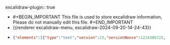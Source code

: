 excalidraw-plugin:: true

- #+BEGIN_IMPORTANT
  This file is used to store excalidraw information, Please do not manually edit this file.
  #+END_IMPORTANT
- {{renderer excalidraw-menu, excalidraw-2024-09-20-14-24-43}}
- ```json
  {"elements":[{"type":"text","version":23,"versionNonce":1214306725,"isDeleted":false,"id":"dW9Q-n71UrUKwzkWDq2eX","fillStyle":"solid","strokeWidth":2,"strokeStyle":"solid","roughness":1,"opacity":100,"angle":0,"x":-188.51518160634885,"y":607.108418782552,"strokeColor":"#1e1e1e","backgroundColor":"transparent","width":40,"height":25,"seed":1922060787,"groupIds":[],"frameId":null,"roundness":null,"boundElements":[],"updated":1726816265737,"link":null,"locked":false,"fontSize":20,"fontFamily":1,"text":"员工","textAlign":"left","verticalAlign":"top","containerId":null,"originalText":"员工","lineHeight":1.25,"baseline":18},{"type":"rectangle","version":39,"versionNonce":307223325,"isDeleted":false,"id":"Sf0om0iW5ouoqUBMM9M2n","fillStyle":"solid","strokeWidth":2,"strokeStyle":"solid","roughness":1,"opacity":100,"angle":0,"x":-125.9151449852551,"y":607.3084309895833,"strokeColor":"#1e1e1e","backgroundColor":"transparent","width":116.79998779296875,"height":25.600006103515625,"seed":322411411,"groupIds":[],"frameId":null,"roundness":{"type":3},"boundElements":[],"updated":1726813510691,"link":null,"locked":false},{"type":"rectangle","version":198,"versionNonce":892645469,"isDeleted":false,"id":"rNQPBWQgFSd7gGFzRlIiJ","fillStyle":"solid","strokeWidth":2,"strokeStyle":"solid","roughness":1,"opacity":100,"angle":0,"x":77.88484280771365,"y":604.4084065755208,"strokeColor":"#000000","backgroundColor":"#a5d8ff","width":60.39996337890624,"height":35,"seed":1602531635,"groupIds":[],"frameId":null,"roundness":null,"boundElements":[{"type":"text","id":"Scc0tE7Lvj_3J1dW00u6U"}],"updated":1726813669980,"link":null,"locked":false},{"type":"text","version":149,"versionNonce":434075613,"isDeleted":false,"id":"Scc0tE7Lvj_3J1dW00u6U","fillStyle":"solid","strokeWidth":1,"strokeStyle":"solid","roughness":1,"opacity":100,"angle":0,"x":88.08482449716678,"y":609.4084065755208,"strokeColor":"#000000","backgroundColor":"transparent","width":40,"height":25,"seed":2027819731,"groupIds":[],"frameId":null,"roundness":null,"boundElements":[],"updated":1726813510691,"link":null,"locked":false,"fontSize":20,"fontFamily":1,"text":"新增","textAlign":"center","verticalAlign":"middle","containerId":"rNQPBWQgFSd7gGFzRlIiJ","originalText":"新增","lineHeight":1.25,"baseline":18},{"type":"rectangle","version":217,"versionNonce":574518333,"isDeleted":false,"id":"vDFSN5oOMdXupSKSMlMO5","fillStyle":"solid","strokeWidth":2,"strokeStyle":"solid","roughness":1,"opacity":100,"angle":0,"x":3.484848911229278,"y":603.8084309895833,"strokeColor":"#000000","backgroundColor":"#b2f2bb","width":60.39996337890624,"height":35,"seed":265961587,"groupIds":[],"frameId":null,"roundness":null,"boundElements":[{"type":"text","id":"taGMFKoaLpl-GndAmzIMU"}],"updated":1726813510692,"link":null,"locked":false},{"type":"text","version":171,"versionNonce":1017054397,"isDeleted":false,"id":"taGMFKoaLpl-GndAmzIMU","fillStyle":"solid","strokeWidth":1,"strokeStyle":"solid","roughness":1,"opacity":100,"angle":0,"x":13.6848306006824,"y":608.8084309895833,"strokeColor":"#000000","backgroundColor":"transparent","width":40,"height":25,"seed":2118105619,"groupIds":[],"frameId":null,"roundness":null,"boundElements":[],"updated":1726813510693,"link":null,"locked":false,"fontSize":20,"fontFamily":1,"text":"查询","textAlign":"center","verticalAlign":"middle","containerId":"vDFSN5oOMdXupSKSMlMO5","originalText":"查询","lineHeight":1.25,"baseline":18},{"type":"line","version":295,"versionNonce":496126205,"isDeleted":false,"id":"yAX8IFMZAIO5JGiZACFSV","fillStyle":"solid","strokeWidth":1,"strokeStyle":"solid","roughness":1,"opacity":100,"angle":0,"x":-25.105190809986652,"y":623.7538660549919,"strokeColor":"#000000","backgroundColor":"black","width":6.843293844752155,"height":6.827570279277917,"seed":553975731,"groupIds":["ziz2cHPSKt0oIy1XwTV6v","5xWlG46gxELx4b0YJyrdE"],"frameId":null,"roundness":null,"boundElements":[],"updated":1726813510692,"link":null,"locked":false,"startBinding":null,"endBinding":null,"lastCommittedPoint":null,"startArrowhead":null,"endArrowhead":null,"points":[[0,0],[6.843293844752155,-6.827570279277917]]},{"type":"line","version":385,"versionNonce":96084317,"isDeleted":false,"id":"dPJfiVm_cQ5JRhA2QWuGe","fillStyle":"solid","strokeWidth":1,"strokeStyle":"solid","roughness":1,"opacity":100,"angle":0,"x":-18.261896965234428,"y":623.7538660549919,"strokeColor":"#000000","backgroundColor":"black","width":6.843293844752155,"height":6.827570279277917,"seed":1917882707,"groupIds":["ziz2cHPSKt0oIy1XwTV6v","5xWlG46gxELx4b0YJyrdE"],"frameId":null,"roundness":null,"boundElements":[],"updated":1726813510692,"link":null,"locked":false,"startBinding":null,"endBinding":null,"lastCommittedPoint":null,"startArrowhead":null,"endArrowhead":null,"points":[[0,0],[-6.843293844752155,-6.827570279277917]]},{"type":"ellipse","version":228,"versionNonce":1611132349,"isDeleted":false,"id":"PeSpT-iO-oq4k2MZhG1Fw","fillStyle":"solid","strokeWidth":1,"strokeStyle":"solid","roughness":1,"opacity":100,"angle":0,"x":-31.825592213336563,"y":610.1980325896268,"strokeColor":"#000000","backgroundColor":"transparent","width":20.620821213975546,"height":20.620821213975546,"seed":1668869875,"groupIds":["5xWlG46gxELx4b0YJyrdE"],"frameId":null,"roundness":null,"boundElements":[],"updated":1726813510692,"link":null,"locked":false},{"type":"rectangle","version":188,"versionNonce":464386269,"isDeleted":false,"id":"nQ3j4PD-Ykn596XjeInVX","fillStyle":"solid","strokeWidth":2,"strokeStyle":"solid","roughness":1,"opacity":100,"angle":0,"x":-200.31510836416135,"y":646.5084431966145,"strokeColor":"#1e1e1e","backgroundColor":"transparent","width":1173.7144601004463,"height":137.59999593098954,"seed":1996789907,"groupIds":[],"frameId":null,"roundness":{"type":3},"boundElements":[],"updated":1726813681417,"link":null,"locked":false},{"type":"line","version":167,"versionNonce":150175283,"isDeleted":false,"id":"H7ohtwL2JTiFH05197ANn","fillStyle":"solid","strokeWidth":2,"strokeStyle":"solid","roughness":1,"opacity":100,"angle":0,"x":-199.85794196488666,"y":684.108418782552,"strokeColor":"#1e1e1e","backgroundColor":"transparent","width":1170.1714782714844,"height":3.0856672014508604,"seed":447352371,"groupIds":[],"frameId":null,"roundness":{"type":2},"boundElements":[],"updated":1726813699467,"link":null,"locked":false,"startBinding":null,"endBinding":null,"lastCommittedPoint":null,"startArrowhead":null,"endArrowhead":null,"points":[[0,0],[1170.1714782714844,3.0856672014508604]]},{"type":"text","version":54,"versionNonce":233750315,"isDeleted":false,"id":"RPy7MbDT7MLEyEV0KK0Hb","fillStyle":"solid","strokeWidth":2,"strokeStyle":"solid","roughness":1,"opacity":100,"angle":0,"x":-86.91508395009885,"y":653.9084370930989,"strokeColor":"#1e1e1e","backgroundColor":"transparent","width":40,"height":25,"seed":1095749587,"groupIds":[],"frameId":null,"roundness":null,"boundElements":[],"updated":1726816265737,"link":null,"locked":false,"fontSize":20,"fontFamily":1,"text":"操作","textAlign":"left","verticalAlign":"top","containerId":null,"originalText":"操作","lineHeight":1.25,"baseline":18},{"type":"rectangle","version":242,"versionNonce":780707645,"isDeleted":false,"id":"tuRCPAOeqQlQy9DVZMhl-","fillStyle":"solid","strokeWidth":2,"strokeStyle":"solid","roughness":1,"opacity":100,"angle":0,"x":-189.91511446767697,"y":691.8084309895833,"strokeColor":"#000000","backgroundColor":"#ffec99","width":52.39996337890624,"height":35,"seed":1024220531,"groupIds":[],"frameId":null,"roundness":null,"boundElements":[{"type":"text","id":"osRCvlM7D8ok17AO5xHXn"}],"updated":1726813510692,"link":null,"locked":false},{"type":"text","version":195,"versionNonce":1556789149,"isDeleted":false,"id":"osRCvlM7D8ok17AO5xHXn","fillStyle":"solid","strokeWidth":1,"strokeStyle":"solid","roughness":1,"opacity":100,"angle":0,"x":-183.71513277822385,"y":696.8084309895833,"strokeColor":"#000000","backgroundColor":"transparent","width":40,"height":25,"seed":1495676691,"groupIds":[],"frameId":null,"roundness":null,"boundElements":[],"updated":1726813510692,"link":null,"locked":false,"fontSize":20,"fontFamily":1,"text":"发送","textAlign":"center","verticalAlign":"middle","containerId":"tuRCPAOeqQlQy9DVZMhl-","originalText":"发送","lineHeight":1.25,"baseline":18},{"type":"rectangle","version":237,"versionNonce":338251987,"isDeleted":false,"id":"PsgsXSyj7P759fvH0HCCc","fillStyle":"solid","strokeWidth":2,"strokeStyle":"solid","roughness":1,"opacity":100,"angle":0,"x":-128.91508395009885,"y":691.4084065755208,"strokeColor":"#000000","backgroundColor":"#b2f2bb","width":60.39996337890624,"height":35,"seed":873716915,"groupIds":[],"frameId":null,"roundness":null,"boundElements":[{"type":"text","id":"hl1-foV92lkBa5xq7MWcC"}],"updated":1726813671275,"link":null,"locked":false},{"type":"text","version":189,"versionNonce":1739404381,"isDeleted":false,"id":"hl1-foV92lkBa5xq7MWcC","fillStyle":"solid","strokeWidth":1,"strokeStyle":"solid","roughness":1,"opacity":100,"angle":0,"x":-118.71510226064572,"y":696.4084065755208,"strokeColor":"#000000","backgroundColor":"transparent","width":40,"height":25,"seed":1501285971,"groupIds":[],"frameId":null,"roundness":null,"boundElements":[],"updated":1726813510692,"link":null,"locked":false,"fontSize":20,"fontFamily":1,"text":"修改","textAlign":"center","verticalAlign":"middle","containerId":"PsgsXSyj7P759fvH0HCCc","originalText":"修改","lineHeight":1.25,"baseline":18},{"type":"rectangle","version":224,"versionNonce":1478533309,"isDeleted":false,"id":"7OI5QHkB-WPIPmbieJGg9","fillStyle":"solid","strokeWidth":2,"strokeStyle":"solid","roughness":1,"opacity":100,"angle":0,"x":-61.31510836416135,"y":691.4084370930989,"strokeColor":"#000000","backgroundColor":"#ffc9c9","width":60.39996337890624,"height":35,"seed":473205747,"groupIds":[],"frameId":null,"roundness":null,"boundElements":[{"type":"text","id":"DqyEYF60YtObq8YtdeR6i"}],"updated":1726813510692,"link":null,"locked":false},{"type":"text","version":177,"versionNonce":1411875101,"isDeleted":false,"id":"DqyEYF60YtObq8YtdeR6i","fillStyle":"solid","strokeWidth":1,"strokeStyle":"solid","roughness":1,"opacity":100,"angle":0,"x":-51.11512667470822,"y":696.4084370930989,"strokeColor":"#000000","backgroundColor":"transparent","width":40,"height":25,"seed":809801107,"groupIds":[],"frameId":null,"roundness":null,"boundElements":[],"updated":1726813510692,"link":null,"locked":false,"fontSize":20,"fontFamily":1,"text":"删除","textAlign":"center","verticalAlign":"middle","containerId":"7OI5QHkB-WPIPmbieJGg9","originalText":"删除","lineHeight":1.25,"baseline":18},{"type":"rectangle","version":239,"versionNonce":20141437,"isDeleted":false,"id":"IczbgVW11-UtPtTuQrH9P","fillStyle":"solid","strokeWidth":2,"strokeStyle":"solid","roughness":1,"opacity":100,"angle":0,"x":10.284897739354278,"y":691.0084126790364,"strokeColor":"#000000","backgroundColor":"transparent","width":60.39996337890624,"height":35,"seed":81947443,"groupIds":[],"frameId":null,"roundness":null,"boundElements":[{"type":"text","id":"8-ju--JvoQ-wCX6Np9OCY"}],"updated":1726813510692,"link":null,"locked":false},{"type":"text","version":193,"versionNonce":1664705821,"isDeleted":false,"id":"8-ju--JvoQ-wCX6Np9OCY","fillStyle":"solid","strokeWidth":1,"strokeStyle":"solid","roughness":1,"opacity":100,"angle":0,"x":20.4848794288074,"y":696.0084126790364,"strokeColor":"#000000","backgroundColor":"transparent","width":40,"height":25,"seed":1584696531,"groupIds":[],"frameId":null,"roundness":null,"boundElements":[],"updated":1726813510694,"link":null,"locked":false,"fontSize":20,"fontFamily":1,"text":"明细","textAlign":"center","verticalAlign":"middle","containerId":"IczbgVW11-UtPtTuQrH9P","originalText":"明细","lineHeight":1.25,"baseline":18},{"type":"line","version":116,"versionNonce":1509660723,"isDeleted":false,"id":"lAqAirXkJwz6hYpM_82MW","fillStyle":"solid","strokeWidth":2,"strokeStyle":"solid","roughness":1,"opacity":100,"angle":0,"x":83.68489163583865,"y":648.9084370930989,"strokeColor":"#1e1e1e","backgroundColor":"transparent","width":2.13330078125,"height":128.26661173502612,"seed":814840435,"groupIds":[],"frameId":null,"roundness":{"type":2},"boundElements":[],"updated":1726813635018,"link":null,"locked":false,"startBinding":null,"endBinding":null,"lastCommittedPoint":null,"startArrowhead":null,"endArrowhead":null,"points":[[0,0],[2.13330078125,128.26661173502612]]},{"type":"text","version":81,"versionNonce":482368773,"isDeleted":false,"id":"mGnzbh3xFCOKUVciRATNv","fillStyle":"solid","strokeWidth":2,"strokeStyle":"solid","roughness":1,"opacity":100,"angle":0,"x":106.8849038428699,"y":656.9084065755208,"strokeColor":"#1e1e1e","backgroundColor":"transparent","width":810.2398681640625,"height":25,"seed":939504659,"groupIds":[],"frameId":null,"roundness":null,"boundElements":[],"updated":1726816265738,"link":null,"locked":false,"fontSize":20,"fontFamily":1,"text":" 单据编号 | 状态  | 姓名 | 工号 | 银行账号 | 开户行 | 创建人 | 创建时间 | 公司 | 事业部","textAlign":"left","verticalAlign":"top","containerId":null,"originalText":" 单据编号 | 状态  | 姓名 | 工号 | 银行账号 | 开户行 | 创建人 | 创建时间 | 公司 | 事业部","lineHeight":1.25,"baseline":18},{"type":"rectangle","version":271,"versionNonce":408900627,"isDeleted":false,"id":"76CDFVboeVfilLW1TCxha","fillStyle":"solid","strokeWidth":2,"strokeStyle":"solid","roughness":1,"opacity":100,"angle":0,"x":210.77058499521365,"y":694.4941042945497,"strokeColor":"#000000","backgroundColor":"#b2f2bb","width":60.39996337890624,"height":35,"seed":1421195699,"groupIds":[],"frameId":null,"roundness":null,"boundElements":[{"type":"text","id":"P0e6q61rQxLs9RHUQSFTV"}],"updated":1726813694718,"link":null,"locked":false},{"type":"text","version":224,"versionNonce":1210145203,"isDeleted":false,"id":"P0e6q61rQxLs9RHUQSFTV","fillStyle":"solid","strokeWidth":1,"strokeStyle":"solid","roughness":1,"opacity":100,"angle":0,"x":220.97056668466678,"y":699.4941042945497,"strokeColor":"#000000","backgroundColor":"transparent","width":40,"height":25,"seed":601492307,"groupIds":[],"frameId":null,"roundness":null,"boundElements":[],"updated":1726813694718,"link":null,"locked":false,"fontSize":20,"fontFamily":1,"text":"创建","textAlign":"center","verticalAlign":"middle","containerId":"76CDFVboeVfilLW1TCxha","originalText":"创建","lineHeight":1.25,"baseline":18},{"type":"rectangle","version":309,"versionNonce":1003507763,"isDeleted":false,"id":"IwKKIhWD9cAS10ZxfONU5","fillStyle":"solid","strokeWidth":2,"strokeStyle":"solid","roughness":1,"opacity":100,"angle":0,"x":211.08483757612873,"y":740.608418782552,"strokeColor":"#000000","backgroundColor":"transparent","width":60.39996337890624,"height":35,"seed":1505962227,"groupIds":[],"frameId":null,"roundness":null,"boundElements":[{"type":"text","id":"-iO_cthDcmvNKGB3j73Oh"}],"updated":1726813696417,"link":null,"locked":false},{"type":"text","version":263,"versionNonce":677237203,"isDeleted":false,"id":"-iO_cthDcmvNKGB3j73Oh","fillStyle":"solid","strokeWidth":1,"strokeStyle":"solid","roughness":1,"opacity":100,"angle":0,"x":221.28481926558186,"y":745.608418782552,"strokeColor":"#000000","backgroundColor":"transparent","width":40,"height":25,"seed":1542951571,"groupIds":[],"frameId":null,"roundness":null,"boundElements":[],"updated":1726813696417,"link":null,"locked":false,"fontSize":20,"fontFamily":1,"text":"签核","textAlign":"center","verticalAlign":"middle","containerId":"IwKKIhWD9cAS10ZxfONU5","originalText":"签核","lineHeight":1.25,"baseline":18},{"type":"rectangle","version":271,"versionNonce":1658632221,"isDeleted":true,"id":"qC7ISimMXhW9L6Ws-2a92","fillStyle":"solid","strokeWidth":2,"strokeStyle":"solid","roughness":1,"opacity":100,"angle":0,"x":108.6848306006824,"y":789.8084309895833,"strokeColor":"#000000","backgroundColor":"transparent","width":60.39996337890624,"height":35,"seed":455985203,"groupIds":[],"frameId":null,"roundness":null,"boundElements":[],"updated":1726813630229,"link":null,"locked":false},{"type":"text","version":225,"versionNonce":1350575155,"isDeleted":true,"id":"Eng7YUTA_LhLV2-rMfe-m","fillStyle":"solid","strokeWidth":1,"strokeStyle":"solid","roughness":1,"opacity":100,"angle":0,"x":118.88481229013553,"y":794.8084309895833,"strokeColor":"#000000","backgroundColor":"transparent","width":40,"height":25,"seed":759974355,"groupIds":[],"frameId":null,"roundness":null,"boundElements":[],"updated":1726813630229,"link":null,"locked":false,"fontSize":20,"fontFamily":1,"text":"结案","textAlign":"center","verticalAlign":"middle","containerId":"qC7ISimMXhW9L6Ws-2a92","originalText":"结案","lineHeight":1.25,"baseline":18},{"type":"rectangle","version":241,"versionNonce":255069501,"isDeleted":false,"id":"i1usvzXr07FI0tXV7MCDh","fillStyle":"solid","strokeWidth":2,"strokeStyle":"solid","roughness":1,"opacity":100,"angle":0,"x":7.684861118260528,"y":740.2084248860676,"strokeColor":"#000000","backgroundColor":"transparent","width":60.39996337890624,"height":35,"seed":661231475,"groupIds":[],"frameId":null,"roundness":null,"boundElements":[{"type":"text","id":"5WEoOQJF6u_8BLe0OA1Bo"}],"updated":1726813510692,"link":null,"locked":false},{"type":"text","version":195,"versionNonce":476625277,"isDeleted":false,"id":"5WEoOQJF6u_8BLe0OA1Bo","fillStyle":"solid","strokeWidth":1,"strokeStyle":"solid","roughness":1,"opacity":100,"angle":0,"x":17.88484280771365,"y":745.2084248860676,"strokeColor":"#000000","backgroundColor":"transparent","width":40,"height":25,"seed":936128787,"groupIds":[],"frameId":null,"roundness":null,"boundElements":[],"updated":1726813510694,"link":null,"locked":false,"fontSize":20,"fontFamily":1,"text":"明细","textAlign":"center","verticalAlign":"middle","containerId":"i1usvzXr07FI0tXV7MCDh","originalText":"明细","lineHeight":1.25,"baseline":18},{"type":"rectangle","version":242,"versionNonce":1217991901,"isDeleted":true,"id":"djhOAGTNC1dg1j44xlkMm","fillStyle":"solid","strokeWidth":2,"strokeStyle":"solid","roughness":1,"opacity":100,"angle":0,"x":9.684861118260528,"y":784.2084248860676,"strokeColor":"#000000","backgroundColor":"transparent","width":60.39996337890624,"height":35,"seed":2146080435,"groupIds":[],"frameId":null,"roundness":null,"boundElements":[],"updated":1726813630992,"link":null,"locked":false},{"type":"text","version":196,"versionNonce":2027221875,"isDeleted":true,"id":"tR3Wzq0rw96xrhN9r0len","fillStyle":"solid","strokeWidth":1,"strokeStyle":"solid","roughness":1,"opacity":100,"angle":0,"x":19.88484280771365,"y":789.2084248860676,"strokeColor":"#000000","backgroundColor":"transparent","width":40,"height":25,"seed":778782803,"groupIds":[],"frameId":null,"roundness":null,"boundElements":[],"updated":1726813630992,"link":null,"locked":false,"fontSize":20,"fontFamily":1,"text":"明细","textAlign":"center","verticalAlign":"middle","containerId":"djhOAGTNC1dg1j44xlkMm","originalText":"明细","lineHeight":1.25,"baseline":18},{"type":"line","version":54,"versionNonce":1891402995,"isDeleted":true,"id":"bRlA-o1QBxdytrapBgU26","fillStyle":"solid","strokeWidth":2,"strokeStyle":"solid","roughness":1,"opacity":100,"angle":0,"x":-195.3151350670422,"y":780.1084569295247,"strokeColor":"#e03131","backgroundColor":"#b2f2bb","width":1014.0000343322754,"height":65,"seed":1495582195,"groupIds":[],"frameId":null,"roundness":{"type":2},"boundElements":[],"updated":1726813629242,"link":null,"locked":false,"startBinding":null,"endBinding":null,"lastCommittedPoint":null,"startArrowhead":null,"endArrowhead":null,"points":[[0,0],[1014.0000343322754,65]]},{"type":"line","version":55,"versionNonce":960860925,"isDeleted":true,"id":"y_8kMgIcMQqAGq_W1BCrz","fillStyle":"solid","strokeWidth":2,"strokeStyle":"solid","roughness":1,"opacity":100,"angle":0,"x":-196.31511980825314,"y":848.1084493001302,"strokeColor":"#e03131","backgroundColor":"#b2f2bb","width":1026.9999885559082,"height":50,"seed":387813267,"groupIds":[],"frameId":null,"roundness":{"type":2},"boundElements":[],"updated":1726813628260,"link":null,"locked":false,"startBinding":null,"endBinding":null,"lastCommittedPoint":null,"startArrowhead":null,"endArrowhead":null,"points":[[0,0],[1026.9999885559082,-50]]},{"type":"line","version":80,"versionNonce":790978781,"isDeleted":true,"id":"1J_puq2K8DXNQBELBwcHW","fillStyle":"solid","strokeWidth":2,"strokeStyle":"solid","roughness":1,"opacity":100,"angle":0,"x":-199.31513125234494,"y":779.1084340413411,"strokeColor":"#1e1e1e","backgroundColor":"#b2f2bb","width":1039.0000915527344,"height":2.0000076293945312,"seed":1519134003,"groupIds":[],"frameId":null,"roundness":{"type":2},"boundElements":[],"updated":1726813636308,"link":null,"locked":false,"startBinding":null,"endBinding":null,"lastCommittedPoint":null,"startArrowhead":null,"endArrowhead":null,"points":[[0,0],[1039.0000915527344,-2.0000076293945312]]},{"type":"rectangle","version":223,"versionNonce":1527627379,"isDeleted":false,"id":"hVwM0mKjJcsygVTJu_eAM","fillStyle":"solid","strokeWidth":2,"strokeStyle":"solid","roughness":1,"opacity":100,"angle":0,"x":80.08474820322147,"y":-24.091444651285826,"strokeColor":"#1e1e1e","backgroundColor":"transparent","width":731.9999694824219,"height":542.7999839782715,"seed":181864147,"groupIds":[],"frameId":null,"roundness":{"type":3},"boundElements":[],"updated":1726813671275,"link":null,"locked":false},{"type":"rectangle","version":88,"versionNonce":160776253,"isDeleted":false,"id":"-yYYI6cbpevNcZhsIuV8_","fillStyle":"solid","strokeWidth":2,"strokeStyle":"solid","roughness":1,"opacity":100,"angle":0,"x":92.4847573584949,"y":-19.89161173502606,"strokeColor":"#1e1e1e","backgroundColor":"#ffec99","width":132.00000762939453,"height":36.9999885559082,"seed":1586803827,"groupIds":[],"frameId":null,"roundness":{"type":3},"boundElements":[{"type":"text","id":"PGmjFcEMUrQMcFtjIZZvP"}],"updated":1726813510692,"link":null,"locked":false},{"type":"text","version":70,"versionNonce":1021063325,"isDeleted":false,"id":"PGmjFcEMUrQMcFtjIZZvP","fillStyle":"solid","strokeWidth":2,"strokeStyle":"solid","roughness":1,"opacity":100,"angle":0,"x":113.48476117319217,"y":-13.891617457071959,"strokeColor":"#1e1e1e","backgroundColor":"transparent","width":90,"height":25,"seed":1972088339,"groupIds":[],"frameId":null,"roundness":null,"boundElements":[],"updated":1726813510692,"link":null,"locked":false,"fontSize":20,"fontFamily":1,"text":"新增/修改","textAlign":"center","verticalAlign":"middle","containerId":"-yYYI6cbpevNcZhsIuV8_","originalText":"新增/修改","lineHeight":1.25,"baseline":18},{"type":"text","version":103,"versionNonce":1405329867,"isDeleted":false,"id":"3GcJaaFkZi0cuDciQUX-N","fillStyle":"solid","strokeWidth":2,"strokeStyle":"solid","roughness":1,"opacity":100,"angle":0,"x":161.35449404698204,"y":54.95836575826007,"strokeColor":"#1e1e1e","backgroundColor":"transparent","width":44.639984130859375,"height":27.906985770302164,"seed":850555827,"groupIds":["X_2HqmyUWed43J3aN_yYP"],"frameId":null,"roundness":null,"boundElements":[],"updated":1726816265738,"link":null,"locked":false,"fontSize":22.32558861624173,"fontFamily":1,"text":"员工","textAlign":"left","verticalAlign":"top","containerId":null,"originalText":"员工","lineHeight":1.25,"baseline":19},{"type":"rectangle","version":209,"versionNonce":175402333,"isDeleted":false,"id":"1UlUaXIRkDmJ458BQfZIc","fillStyle":"solid","strokeWidth":2,"strokeStyle":"solid","roughness":1,"opacity":100,"angle":0,"x":228.23359677761403,"y":52.18160475330228,"strokeColor":"#1e1e1e","backgroundColor":"transparent","width":164.38143915118292,"height":35,"seed":1445954899,"groupIds":["X_2HqmyUWed43J3aN_yYP"],"frameId":null,"roundness":{"type":3},"boundElements":[{"type":"text","id":"jrfAYJi2K-6byeFXiYJLC"}],"updated":1726813510692,"link":null,"locked":false},{"type":"text","version":98,"versionNonce":6501125,"isDeleted":false,"id":"jrfAYJi2K-6byeFXiYJLC","fillStyle":"solid","strokeWidth":2,"strokeStyle":"solid","roughness":1,"opacity":100,"angle":0,"x":290.4243163532055,"y":57.18160475330228,"strokeColor":"#1e1e1e","backgroundColor":"transparent","width":40,"height":25,"seed":1465475827,"groupIds":["X_2HqmyUWed43J3aN_yYP"],"frameId":null,"roundness":null,"boundElements":[],"updated":1726816312192,"link":null,"locked":false,"fontSize":20,"fontFamily":1,"text":"只读","textAlign":"center","verticalAlign":"middle","containerId":"1UlUaXIRkDmJ458BQfZIc","originalText":"只读","lineHeight":1.25,"baseline":18},{"type":"text","version":116,"versionNonce":1964536933,"isDeleted":false,"id":"HPEi5UMGsP-9jeodE6sYF","fillStyle":"solid","strokeWidth":2,"strokeStyle":"solid","roughness":1,"opacity":100,"angle":0,"x":425.6044864175875,"y":51.70835812886554,"strokeColor":"#1e1e1e","backgroundColor":"transparent","width":44.639984130859375,"height":27.906985770302164,"seed":2125892755,"groupIds":["yYSFfuV1YTKtpP03_9lHk"],"frameId":null,"roundness":null,"boundElements":[],"updated":1726816265739,"link":null,"locked":false,"fontSize":22.32558861624173,"fontFamily":1,"text":"公司","textAlign":"left","verticalAlign":"top","containerId":null,"originalText":"公司","lineHeight":1.25,"baseline":19},{"type":"rectangle","version":175,"versionNonce":1782132349,"isDeleted":false,"id":"vicOp5b9dh9CeAmc4m14q","fillStyle":"solid","strokeWidth":2,"strokeStyle":"solid","roughness":1,"opacity":100,"angle":0,"x":479.48355863064137,"y":50.93164290027494,"strokeColor":"#1e1e1e","backgroundColor":"transparent","width":154.38143915118286,"height":35,"seed":1073578547,"groupIds":["yYSFfuV1YTKtpP03_9lHk"],"frameId":null,"roundness":{"type":3},"boundElements":[{"type":"text","id":"MhUw6KYjhheUFEiVsVRT2"}],"updated":1726813510692,"link":null,"locked":false},{"type":"text","version":54,"versionNonce":1185987237,"isDeleted":false,"id":"MhUw6KYjhheUFEiVsVRT2","fillStyle":"solid","strokeWidth":2,"strokeStyle":"solid","roughness":1,"opacity":100,"angle":0,"x":536.6742782062328,"y":55.93164290027494,"strokeColor":"#1e1e1e","backgroundColor":"transparent","width":40,"height":25,"seed":1410646995,"groupIds":["yYSFfuV1YTKtpP03_9lHk"],"frameId":null,"roundness":null,"boundElements":[],"updated":1726816317162,"link":null,"locked":false,"fontSize":20,"fontFamily":1,"text":"只读","textAlign":"center","verticalAlign":"middle","containerId":"vicOp5b9dh9CeAmc4m14q","originalText":"只读","lineHeight":1.25,"baseline":18},{"type":"line","version":807,"versionNonce":2035512125,"isDeleted":false,"id":"lpWcREZ6iwKhDvmJNYZOu","fillStyle":"solid","strokeWidth":1,"strokeStyle":"solid","roughness":1,"opacity":100,"angle":0,"x":615.410745415629,"y":65.3792799280746,"strokeColor":"#000000","backgroundColor":"transparent","width":6.141828781624149,"height":3.3310298203448645,"seed":320000371,"groupIds":["ItdzBTzZyXwiO4V6p7iO5"],"frameId":null,"roundness":null,"boundElements":[],"updated":1726813510692,"link":null,"locked":false,"startBinding":null,"endBinding":null,"lastCommittedPoint":null,"startArrowhead":null,"endArrowhead":null,"points":[[0,0],[3.093283367113923,3.3310298203448645],[6.141828781624149,0.026183121522469495]]},{"type":"rectangle","version":502,"versionNonce":475792285,"isDeleted":false,"id":"xSabIn4JgQzIndPuD2Kqt","fillStyle":"solid","strokeWidth":1,"strokeStyle":"solid","roughness":1,"opacity":100,"angle":0,"x":611.5928257622556,"y":60.21642233645929,"strokeColor":"#000000","backgroundColor":"transparent","width":13.78390896884571,"height":13.78390896884571,"seed":238955283,"groupIds":["ItdzBTzZyXwiO4V6p7iO5"],"frameId":null,"roundness":null,"boundElements":[],"updated":1726813510692,"link":null,"locked":false},{"type":"text","version":118,"versionNonce":1579364459,"isDeleted":false,"id":"rxaifjYf55IoH5exKMNSp","fillStyle":"solid","strokeWidth":2,"strokeStyle":"solid","roughness":1,"opacity":100,"angle":0,"x":154.35444827061485,"y":110.70835431416828,"strokeColor":"#1e1e1e","backgroundColor":"transparent","width":66.95997619628906,"height":27.906985770302164,"seed":1779257523,"groupIds":["fxPRxbxEGPkdlstV3Vq5M"],"frameId":null,"roundness":null,"boundElements":[],"updated":1726816265739,"link":null,"locked":false,"fontSize":22.32558861624173,"fontFamily":1,"text":"事业部","textAlign":"left","verticalAlign":"top","containerId":null,"originalText":"事业部","lineHeight":1.25,"baseline":19},{"type":"rectangle","version":156,"versionNonce":480949707,"isDeleted":false,"id":"7gFddXYnCWSJhaKrK1poK","fillStyle":"solid","strokeWidth":2,"strokeStyle":"solid","roughness":1,"opacity":100,"angle":0,"x":230.23360440700856,"y":110.93162382678858,"strokeColor":"#1e1e1e","backgroundColor":"transparent","width":163.38145440997192,"height":35,"seed":2015806035,"groupIds":["fxPRxbxEGPkdlstV3Vq5M"],"frameId":null,"roundness":{"type":3},"boundElements":[],"updated":1726816325815,"link":null,"locked":false},{"type":"text","version":11,"versionNonce":554157163,"isDeleted":true,"id":"IXxQ8vEd-L3_608jc1br-","fillStyle":"solid","strokeWidth":2,"strokeStyle":"solid","roughness":1,"opacity":100,"angle":0,"x":306.9243316119945,"y":115.93162382678858,"strokeColor":"#1e1e1e","backgroundColor":"transparent","width":10,"height":25,"seed":291569651,"groupIds":["fxPRxbxEGPkdlstV3Vq5M"],"frameId":null,"roundness":null,"boundElements":[],"updated":1726816325816,"link":null,"locked":false,"fontSize":20,"fontFamily":1,"text":"","textAlign":"center","verticalAlign":"middle","containerId":"7gFddXYnCWSJhaKrK1poK","originalText":"","lineHeight":1.25,"baseline":18},{"type":"line","version":843,"versionNonce":179490077,"isDeleted":false,"id":"ER5ixQ6RceP-lwWGJdsXH","fillStyle":"solid","strokeWidth":1,"strokeStyle":"solid","roughness":1,"opacity":100,"angle":0,"x":376.4106538628945,"y":123.37929137216639,"strokeColor":"#000000","backgroundColor":"transparent","width":6.141828781624149,"height":3.3310298203448645,"seed":801278355,"groupIds":["ZVFIox_u3WFh5ILv3K98T"],"frameId":null,"roundness":null,"boundElements":[],"updated":1726813510692,"link":null,"locked":false,"startBinding":null,"endBinding":null,"lastCommittedPoint":null,"startArrowhead":null,"endArrowhead":null,"points":[[0,0],[3.093283367113923,3.3310298203448645],[6.141828781624149,0.026183121522469495]]},{"type":"rectangle","version":538,"versionNonce":1618289021,"isDeleted":false,"id":"Bwi28qgjzUMv1ddYl74-w","fillStyle":"solid","strokeWidth":1,"strokeStyle":"solid","roughness":1,"opacity":100,"angle":0,"x":372.59273420952115,"y":118.21643378055109,"strokeColor":"#000000","backgroundColor":"transparent","width":13.78390896884571,"height":13.78390896884571,"seed":1216470835,"groupIds":["ZVFIox_u3WFh5ILv3K98T"],"frameId":null,"roundness":null,"boundElements":[],"updated":1726813510692,"link":null,"locked":false},{"type":"line","version":101,"versionNonce":128838109,"isDeleted":false,"id":"17cSo-MACko25mz6gKkQ-","fillStyle":"solid","strokeWidth":2,"strokeStyle":"solid","roughness":1,"opacity":100,"angle":0,"x":86.48477261728397,"y":164.108403523763,"strokeColor":"#1e1e1e","backgroundColor":"#ffec99","width":236.0000228881836,"height":0,"seed":1711636691,"groupIds":[],"frameId":null,"roundness":{"type":2},"boundElements":[],"updated":1726813510692,"link":null,"locked":false,"startBinding":null,"endBinding":null,"lastCommittedPoint":null,"startArrowhead":null,"endArrowhead":null,"points":[[0,0],[236.0000228881836,0]]},{"type":"line","version":92,"versionNonce":1903076925,"isDeleted":false,"id":"Jve87vwe6MLnenm0ENYLT","fillStyle":"solid","strokeWidth":2,"strokeStyle":"solid","roughness":1,"opacity":100,"angle":0,"x":498.4847802466785,"y":165.10838826497394,"strokeColor":"#1e1e1e","backgroundColor":"#ffec99","width":319.00001525878906,"height":2.0000076293945312,"seed":31714931,"groupIds":[],"frameId":null,"roundness":{"type":2},"boundElements":[],"updated":1726813510692,"link":null,"locked":false,"startBinding":null,"endBinding":null,"lastCommittedPoint":null,"startArrowhead":null,"endArrowhead":null,"points":[[0,0],[319.00001525878906,-2.0000076293945312]]},{"type":"text","version":55,"versionNonce":1832296389,"isDeleted":false,"id":"f98j2xa6JBbxxO-a26KBu","fillStyle":"solid","strokeWidth":2,"strokeStyle":"solid","roughness":1,"opacity":100,"angle":0,"x":369.7347039527332,"y":152.858403523763,"strokeColor":"#1e1e1e","backgroundColor":"#ffec99","width":80,"height":25,"seed":518236179,"groupIds":[],"frameId":null,"roundness":null,"boundElements":[],"updated":1726816265739,"link":null,"locked":false,"fontSize":20,"fontFamily":1,"text":"银行信息","textAlign":"left","verticalAlign":"top","containerId":null,"originalText":"银行信息","lineHeight":1.25,"baseline":18},{"type":"rectangle","version":890,"versionNonce":2145254141,"isDeleted":false,"id":"aEo2kexWjAI2hP-PALihq","fillStyle":"solid","strokeWidth":1,"strokeStyle":"solid","roughness":1,"opacity":100,"angle":0,"x":606.1865019997433,"y":174.7287013972662,"strokeColor":"#1e1e1e","backgroundColor":"#a5d8ff","width":201.120652393043,"height":45.56951313072548,"seed":586886579,"groupIds":["Soe5pcbDPtIlxRCmN9KeZ"],"frameId":null,"roundness":{"type":3},"boundElements":[{"id":"Z8fCLMcPzLK9fVGlvXoC9","type":"arrow"}],"updated":1726813510692,"link":null,"locked":false},{"type":"text","version":1274,"versionNonce":517466891,"isDeleted":false,"id":"Wc-fjzoMPGdf26muvlgne","fillStyle":"solid","strokeWidth":1,"strokeStyle":"solid","roughness":1,"opacity":100,"angle":0,"x":617.4138746885385,"y":178.89924113322385,"strokeColor":"#1e1e1e","backgroundColor":"#a5d8ff","width":178.67999267578125,"height":37.228433658810204,"seed":1901133651,"groupIds":["Soe5pcbDPtIlxRCmN9KeZ"],"frameId":null,"roundness":null,"boundElements":[],"updated":1726816265740,"link":null,"locked":false,"fontSize":29.782746927048166,"fontFamily":1,"text":"新增银行信息","textAlign":"center","verticalAlign":"middle","containerId":null,"originalText":"新增银行信息","lineHeight":1.25,"baseline":26},{"type":"rectangle","version":843,"versionNonce":1687101373,"isDeleted":false,"id":"HyZ8vAVJUq59XnhBGa6uW","fillStyle":"solid","strokeWidth":2,"strokeStyle":"solid","roughness":1,"opacity":100,"angle":0,"x":82.35659547734178,"y":252.83655170894752,"strokeColor":"#1e1e1e","backgroundColor":"transparent","width":726.4319462162935,"height":191.03821164683194,"seed":1144757491,"groupIds":["1Zdw274LVOAKxQsXgTcaS"],"frameId":null,"roundness":{"type":3},"boundElements":[],"updated":1726813510692,"link":null,"locked":false},{"type":"line","version":830,"versionNonce":1819156509,"isDeleted":false,"id":"nt6PwLOm9FHvYJQ_Hfepd","fillStyle":"solid","strokeWidth":2,"strokeStyle":"solid","roughness":1,"opacity":100,"angle":0,"x":82.35659547734178,"y":302.7255368644573,"strokeColor":"#1e1e1e","backgroundColor":"transparent","width":725.215068111772,"height":1.2168316871388827,"seed":1195476627,"groupIds":["1Zdw274LVOAKxQsXgTcaS"],"frameId":null,"roundness":{"type":2},"boundElements":[],"updated":1726813510692,"link":null,"locked":false,"startBinding":null,"endBinding":null,"lastCommittedPoint":null,"startArrowhead":null,"endArrowhead":null,"points":[[0,0],[725.215068111772,-1.2168316871388827]]},{"type":"text","version":744,"versionNonce":1261985573,"isDeleted":false,"id":"h8w13_Y1gnygguKV1GTBK","fillStyle":"solid","strokeWidth":2,"strokeStyle":"solid","roughness":1,"opacity":100,"angle":0,"x":121.90272017039285,"y":265.76509247398354,"strokeColor":"#1e1e1e","backgroundColor":"transparent","width":42.579986572265625,"height":26.617583928015293,"seed":1897479219,"groupIds":["1Zdw274LVOAKxQsXgTcaS"],"frameId":null,"roundness":null,"boundElements":[],"updated":1726816265741,"link":null,"locked":false,"fontSize":21.294067142412235,"fontFamily":1,"text":"操作","textAlign":"left","verticalAlign":"top","containerId":null,"originalText":"操作","lineHeight":1.25,"baseline":18},{"type":"text","version":827,"versionNonce":1784435115,"isDeleted":false,"id":"Er-QOqZjAWQCxM-2I67z2","fillStyle":"solid","strokeWidth":2,"strokeStyle":"solid","roughness":1,"opacity":100,"angle":0,"x":290.4300329876738,"y":266.3734851088617,"strokeColor":"#1e1e1e","backgroundColor":"transparent","width":486.26324462890625,"height":26.617583928015293,"seed":497630675,"groupIds":["1Zdw274LVOAKxQsXgTcaS"],"frameId":null,"roundness":null,"boundElements":[],"updated":1726816265741,"link":null,"locked":false,"fontSize":21.294067142412235,"fontFamily":1,"text":"国家 | 币种 | 银行 | 银行账号 | 开户行 | 是否默认","textAlign":"left","verticalAlign":"top","containerId":null,"originalText":"国家 | 币种 | 银行 | 银行账号 | 开户行 | 是否默认","lineHeight":1.25,"baseline":18},{"type":"rectangle","version":1456,"versionNonce":82237757,"isDeleted":false,"id":"xH7u11RcIxM3pv8qN5Nsc","fillStyle":"solid","strokeWidth":1,"strokeStyle":"solid","roughness":1,"opacity":100,"angle":0,"x":94.70680422846192,"y":318.48027086633414,"strokeColor":"#1e1e1e","backgroundColor":"#a5d8ff","width":71.05222159312308,"height":34.22260790744823,"seed":1745357683,"groupIds":["qE6pQZ3hyN58ZNuro6nO_","1Zdw274LVOAKxQsXgTcaS"],"frameId":null,"roundness":{"type":3},"boundElements":[],"updated":1726813510692,"link":null,"locked":false},{"type":"text","version":2011,"versionNonce":898314885,"isDeleted":false,"id":"qqCKG8eojpKgqdddjyzy5","fillStyle":"solid","strokeWidth":1,"strokeStyle":"solid","roughness":1,"opacity":100,"angle":0,"x":109.44527063237786,"y":322.5962753487852,"strokeColor":"#1e1e1e","backgroundColor":"#a5d8ff","width":41.579986572265625,"height":25.990598942546136,"seed":1148986643,"groupIds":["qE6pQZ3hyN58ZNuro6nO_","1Zdw274LVOAKxQsXgTcaS"],"frameId":null,"roundness":null,"boundElements":[],"updated":1726816265742,"link":null,"locked":false,"fontSize":20.792479154036908,"fontFamily":1,"text":"修改","textAlign":"center","verticalAlign":"middle","containerId":null,"originalText":"修改","lineHeight":1.25,"baseline":18},{"type":"rectangle","version":1496,"versionNonce":589655549,"isDeleted":false,"id":"bDIftm2YtFgJNJoStYaAc","fillStyle":"solid","strokeWidth":1,"strokeStyle":"solid","roughness":1,"opacity":100,"angle":0,"x":175.5074532788791,"y":318.1637262592296,"strokeColor":"#1e1e1e","backgroundColor":"#ffc9c9","width":71.05222159312308,"height":34.22260790744823,"seed":1518078643,"groupIds":["tYLGUDDt3T9h2xr42GDA3","1Zdw274LVOAKxQsXgTcaS"],"frameId":null,"roundness":{"type":3},"boundElements":[],"updated":1726813510692,"link":null,"locked":false},{"type":"text","version":2052,"versionNonce":567993419,"isDeleted":false,"id":"sIi3atKJdQoAIxYGWYbKV","fillStyle":"solid","strokeWidth":1,"strokeStyle":"solid","roughness":1,"opacity":100,"angle":0,"x":190.24591968279503,"y":322.2797307416806,"strokeColor":"#1e1e1e","backgroundColor":"#a5d8ff","width":41.579986572265625,"height":25.990598942546136,"seed":514735187,"groupIds":["tYLGUDDt3T9h2xr42GDA3","1Zdw274LVOAKxQsXgTcaS"],"frameId":null,"roundness":null,"boundElements":[],"updated":1726816265742,"link":null,"locked":false,"fontSize":20.792479154036908,"fontFamily":1,"text":"删除","textAlign":"center","verticalAlign":"middle","containerId":null,"originalText":"删除","lineHeight":1.25,"baseline":18},{"type":"line","version":779,"versionNonce":1557516989,"isDeleted":false,"id":"5m1YLN5N3R2Sc-Ylm3spc","fillStyle":"solid","strokeWidth":2,"strokeStyle":"solid","roughness":1,"opacity":100,"angle":0,"x":273.3948071241738,"y":251.61976643919144,"strokeColor":"#1e1e1e","backgroundColor":"#ffc9c9","width":1.2167852697561958,"height":189.82137995969305,"seed":753482227,"groupIds":["1Zdw274LVOAKxQsXgTcaS"],"frameId":null,"roundness":{"type":2},"boundElements":[],"updated":1726813510692,"link":null,"locked":false,"startBinding":null,"endBinding":null,"lastCommittedPoint":null,"startArrowhead":null,"endArrowhead":null,"points":[[0,0],[1.2167852697561958,189.82137995969305]]},{"type":"line","version":791,"versionNonce":795243293,"isDeleted":false,"id":"JgIsdrUNreLF04GDaDtvw","fillStyle":"solid","strokeWidth":2,"strokeStyle":"solid","roughness":1,"opacity":100,"angle":0,"x":83.57342716448068,"y":364.7825139696769,"strokeColor":"#1e1e1e","backgroundColor":"#ffc9c9","width":725.2151145291546,"height":6.084019183546353,"seed":1647543187,"groupIds":["1Zdw274LVOAKxQsXgTcaS"],"frameId":null,"roundness":{"type":2},"boundElements":[],"updated":1726813510692,"link":null,"locked":false,"startBinding":null,"endBinding":null,"lastCommittedPoint":null,"startArrowhead":null,"endArrowhead":null,"points":[[0,0],[725.2151145291546,-6.084019183546353]]},{"type":"rectangle","version":391,"versionNonce":1002702717,"isDeleted":false,"id":"hVm7bszx9lAP-Zqo8rCx1","fillStyle":"solid","strokeWidth":2,"strokeStyle":"solid","roughness":1,"opacity":100,"angle":0,"x":992.7468281962649,"y":-86.10841878255206,"strokeColor":"#1e1e1e","backgroundColor":"transparent","width":520.0212153221485,"height":590.3999938964844,"seed":918788403,"groupIds":["CmlRyZ0UU847YItzaEJs5"],"frameId":null,"roundness":{"type":3},"boundElements":[{"id":"Z8fCLMcPzLK9fVGlvXoC9","type":"arrow"}],"updated":1726813510692,"link":null,"locked":false},{"type":"rectangle","version":1007,"versionNonce":607129565,"isDeleted":false,"id":"WLj5ixrSb2E6Dm4szpsg1","fillStyle":"solid","strokeWidth":1,"strokeStyle":"solid","roughness":1,"opacity":100,"angle":0,"x":995.5486817100366,"y":-81.64158705789981,"strokeColor":"#1e1e1e","backgroundColor":"#ffec99","width":261.57510265720634,"height":44.502078600693636,"seed":1476393683,"groupIds":["4zWWyC0MRcsnUFWMsJuTi","CmlRyZ0UU847YItzaEJs5"],"frameId":null,"roundness":{"type":3},"boundElements":[],"updated":1726813510692,"link":null,"locked":false},{"type":"text","version":1381,"versionNonce":686594533,"isDeleted":false,"id":"6epPvKTXQEvyrx1vwNMZR","fillStyle":"solid","strokeWidth":1,"strokeStyle":"solid","roughness":1,"opacity":100,"angle":0,"x":1002.7456892078515,"y":-77.56873934929087,"strokeColor":"#1e1e1e","backgroundColor":"#ffec99","width":247.1798858642578,"height":36.35638318347564,"seed":41887859,"groupIds":["4zWWyC0MRcsnUFWMsJuTi","CmlRyZ0UU847YItzaEJs5"],"frameId":null,"roundness":null,"boundElements":[],"updated":1726816265743,"link":null,"locked":false,"fontSize":29.085106546780516,"fontFamily":1,"text":"新增/修改银行信息","textAlign":"center","verticalAlign":"middle","containerId":null,"originalText":"新增/修改银行信息","lineHeight":1.25,"baseline":25},{"type":"rectangle","version":1087,"versionNonce":1128889501,"isDeleted":false,"id":"a8gBG-DIPpLuJApn-MCI2","fillStyle":"solid","strokeWidth":2,"strokeStyle":"solid","roughness":1,"opacity":100,"angle":0,"x":1203.8024663900653,"y":7.386438282098027,"strokeColor":"#000000","backgroundColor":"transparent","width":259.40644449485217,"height":49.56135039104123,"seed":470262291,"groupIds":["GlKlK8g1GrvWRD3XgADu7","CmlRyZ0UU847YItzaEJs5"],"frameId":null,"roundness":null,"boundElements":[],"updated":1726813510692,"link":null,"locked":false},{"type":"text","version":706,"versionNonce":489562859,"isDeleted":false,"id":"ufkxm0C12-zthn-5HWBWg","fillStyle":"solid","strokeWidth":2,"strokeStyle":"solid","roughness":1,"opacity":100,"angle":0,"x":1080.2665433230648,"y":15.91115163138221,"strokeColor":"#1e1e1e","backgroundColor":"#a5d8ff","width":56.779998779296875,"height":35.49882846752871,"seed":227534771,"groupIds":["GlKlK8g1GrvWRD3XgADu7","CmlRyZ0UU847YItzaEJs5"],"frameId":null,"roundness":null,"boundElements":[],"updated":1726816265744,"link":null,"locked":false,"fontSize":28.39906277402297,"fontFamily":1,"text":"国家","textAlign":"left","verticalAlign":"top","containerId":null,"originalText":"国家","lineHeight":1.25,"baseline":25},{"type":"line","version":1647,"versionNonce":1996405085,"isDeleted":false,"id":"QsHRrMvmKy9YHZF6eEz8t","fillStyle":"solid","strokeWidth":4,"strokeStyle":"solid","roughness":0,"opacity":100,"angle":0,"x":1063.0237717178109,"y":28.825312547414057,"strokeColor":"#e03131","backgroundColor":"#ffc9c9","width":19.154247848131025,"height":18.260134797504083,"seed":1564375379,"groupIds":["_DcApniSnpbGx_sRPbGjW","CmlRyZ0UU847YItzaEJs5"],"frameId":null,"roundness":null,"boundElements":[],"updated":1726813510692,"link":null,"locked":false,"startBinding":null,"endBinding":null,"lastCommittedPoint":null,"startArrowhead":null,"endArrowhead":null,"points":[[0,0],[0.48994986585823225,1.1733051275109216],[7.072326499870127,2.1398338932493206],[2.3353477918809573,6.722879309797323],[3.4623793675394214,13.449237429050601],[-2.521769393377787,10.258181037176405],[-8.325788712861746,13.228674567049246],[-7.235060383905532,6.742588871980024],[-12.081921348260895,2.0932098680812175],[-5.4390161479294985,1.165381787872401],[-2.455867825736922,-4.81089736845348],[-1.3892460204159458,-2.6172798527863037]]},{"type":"line","version":956,"versionNonce":1828292029,"isDeleted":false,"id":"32PROL8ZUEYabh6k9eo2P","fillStyle":"solid","strokeWidth":4,"strokeStyle":"solid","roughness":0,"opacity":100,"angle":0,"x":1062.3665052618996,"y":34.59587972376323,"strokeColor":"#e03131","backgroundColor":"#ffc9c9","width":1.9775982224476985,"height":1.6588411689278761,"seed":141154035,"groupIds":["_DcApniSnpbGx_sRPbGjW","CmlRyZ0UU847YItzaEJs5"],"frameId":null,"roundness":null,"boundElements":[],"updated":1726813510692,"link":null,"locked":false,"startBinding":null,"endBinding":null,"lastCommittedPoint":null,"startArrowhead":null,"endArrowhead":null,"points":[[0,0],[1.9775982224476985,-1.6588411689278761]]},{"type":"rectangle","version":1111,"versionNonce":110872093,"isDeleted":false,"id":"8jXDH-XHdVN6QTAqUZ21C","fillStyle":"solid","strokeWidth":2,"strokeStyle":"solid","roughness":1,"opacity":100,"angle":0,"x":1203.7202434632206,"y":83.30425493797674,"strokeColor":"#000000","backgroundColor":"transparent","width":259.40644449485217,"height":49.56135039104123,"seed":496533651,"groupIds":["hWLMu6kPVAgIoJJ8xjwXF","CmlRyZ0UU847YItzaEJs5"],"frameId":null,"roundness":null,"boundElements":[],"updated":1726813510692,"link":null,"locked":false},{"type":"text","version":736,"versionNonce":778704197,"isDeleted":false,"id":"W0BdTfidDJL8_THZWroR-","fillStyle":"solid","strokeWidth":2,"strokeStyle":"solid","roughness":1,"opacity":100,"angle":0,"x":1080.18432039622,"y":91.82896828726086,"strokeColor":"#1e1e1e","backgroundColor":"#a5d8ff","width":56.779998779296875,"height":35.49882846752871,"seed":377550387,"groupIds":["hWLMu6kPVAgIoJJ8xjwXF","CmlRyZ0UU847YItzaEJs5"],"frameId":null,"roundness":null,"boundElements":[],"updated":1726816265745,"link":null,"locked":false,"fontSize":28.39906277402297,"fontFamily":1,"text":"币别","textAlign":"left","verticalAlign":"top","containerId":null,"originalText":"币别","lineHeight":1.25,"baseline":25},{"type":"line","version":1671,"versionNonce":1449960157,"isDeleted":false,"id":"fFcxRkqkqnrqWEGhVWivb","fillStyle":"solid","strokeWidth":4,"strokeStyle":"solid","roughness":0,"opacity":100,"angle":0,"x":1062.9415487909662,"y":104.74312920329277,"strokeColor":"#e03131","backgroundColor":"#ffc9c9","width":19.154247848131025,"height":18.260134797504083,"seed":1913239507,"groupIds":["ya5cpiNAULLlYOwdZFYMK","CmlRyZ0UU847YItzaEJs5"],"frameId":null,"roundness":null,"boundElements":[],"updated":1726813510692,"link":null,"locked":false,"startBinding":null,"endBinding":null,"lastCommittedPoint":null,"startArrowhead":null,"endArrowhead":null,"points":[[0,0],[0.48994986585823225,1.1733051275109216],[7.072326499870127,2.1398338932493206],[2.3353477918809573,6.722879309797323],[3.4623793675394214,13.449237429050601],[-2.521769393377787,10.258181037176405],[-8.325788712861746,13.228674567049246],[-7.235060383905532,6.742588871980024],[-12.081921348260895,2.0932098680812175],[-5.4390161479294985,1.165381787872401],[-2.455867825736922,-4.81089736845348],[-1.3892460204159458,-2.6172798527863037]]},{"type":"line","version":980,"versionNonce":1240350525,"isDeleted":false,"id":"eho26i13Lx2ZiCL7bKb3B","fillStyle":"solid","strokeWidth":4,"strokeStyle":"solid","roughness":0,"opacity":100,"angle":0,"x":1062.284282335055,"y":110.51369637964189,"strokeColor":"#e03131","backgroundColor":"#ffc9c9","width":1.9775982224476985,"height":1.6588411689278761,"seed":239682931,"groupIds":["ya5cpiNAULLlYOwdZFYMK","CmlRyZ0UU847YItzaEJs5"],"frameId":null,"roundness":null,"boundElements":[],"updated":1726813510692,"link":null,"locked":false,"startBinding":null,"endBinding":null,"lastCommittedPoint":null,"startArrowhead":null,"endArrowhead":null,"points":[[0,0],[1.9775982224476985,-1.6588411689278761]]},{"type":"rectangle","version":1670,"versionNonce":666718109,"isDeleted":false,"id":"xD7vupwh3dLirngKAlLql","fillStyle":"solid","strokeWidth":1,"strokeStyle":"solid","roughness":1,"opacity":100,"angle":0,"x":1414.4572153888373,"y":17.290513259306692,"strokeColor":"#000000","backgroundColor":"black","width":35.662635267118056,"height":33.66302485865474,"seed":1116086035,"groupIds":["1KXe5MDgZzuBY03o9XWos","luFqW3xDGxSPFL2oyiwVT","lT1TPTkk23s0NHRZphFTT","CmlRyZ0UU847YItzaEJs5"],"frameId":null,"roundness":null,"boundElements":[],"updated":1726813510692,"link":null,"locked":false},{"type":"line","version":1215,"versionNonce":772494333,"isDeleted":false,"id":"KH76oWNAW-pKk8nuZO3V4","fillStyle":"solid","strokeWidth":1,"strokeStyle":"solid","roughness":1,"opacity":100,"angle":0.03383741890262737,"x":1424.7493986281586,"y":29.792148242274266,"strokeColor":"white","backgroundColor":"transparent","width":15.623414276895737,"height":8.473381577755308,"seed":959890611,"groupIds":["luFqW3xDGxSPFL2oyiwVT","lT1TPTkk23s0NHRZphFTT","CmlRyZ0UU847YItzaEJs5"],"frameId":null,"roundness":null,"boundElements":[],"updated":1726813510692,"link":null,"locked":false,"startBinding":null,"endBinding":null,"lastCommittedPoint":null,"startArrowhead":null,"endArrowhead":null,"points":[[0,0],[7.868608722021717,8.473381577755308],[15.623414276895737,0.06660390075212605]]},{"type":"rectangle","version":1663,"versionNonce":1490668637,"isDeleted":false,"id":"EN3iTMOSJJ9iS7VFvbUuR","fillStyle":"solid","strokeWidth":1,"strokeStyle":"solid","roughness":1,"opacity":100,"angle":0,"x":1418.041341259365,"y":89.95007660698764,"strokeColor":"#000000","backgroundColor":"black","width":35.662635267118056,"height":33.66302485865474,"seed":167884371,"groupIds":["N48cLKLF_Y7XX6LGCobFb","1lTRYw2ivF6FeOPAXYdmB","ai49Bhn-iVFbcaOYAKCKP","CmlRyZ0UU847YItzaEJs5"],"frameId":null,"roundness":null,"boundElements":[],"updated":1726813510692,"link":null,"locked":false},{"type":"line","version":1208,"versionNonce":670709949,"isDeleted":false,"id":"W1M5dlkaLgfipO_ZhwBzo","fillStyle":"solid","strokeWidth":1,"strokeStyle":"solid","roughness":1,"opacity":100,"angle":0.03383741890262737,"x":1428.3335244986863,"y":102.45171158995538,"strokeColor":"white","backgroundColor":"transparent","width":15.623414276895737,"height":8.473381577755308,"seed":331183091,"groupIds":["1lTRYw2ivF6FeOPAXYdmB","ai49Bhn-iVFbcaOYAKCKP","CmlRyZ0UU847YItzaEJs5"],"frameId":null,"roundness":null,"boundElements":[],"updated":1726813510692,"link":null,"locked":false,"startBinding":null,"endBinding":null,"lastCommittedPoint":null,"startArrowhead":null,"endArrowhead":null,"points":[[0,0],[7.868608722021717,8.473381577755308],[15.623414276895737,0.06660390075212605]]},{"type":"rectangle","version":1160,"versionNonce":621680925,"isDeleted":false,"id":"VtRHm7eHCzw86SBe5LsiF","fillStyle":"solid","strokeWidth":2,"strokeStyle":"solid","roughness":1,"opacity":100,"angle":0,"x":1203.39439575958,"y":157.91875535536258,"strokeColor":"#000000","backgroundColor":"transparent","width":259.40644449485217,"height":49.56135039104123,"seed":376470931,"groupIds":["A895FKL-DyoaEQ5epbejt","CmlRyZ0UU847YItzaEJs5"],"frameId":null,"roundness":null,"boundElements":[],"updated":1726813510692,"link":null,"locked":false},{"type":"text","version":786,"versionNonce":1424002443,"isDeleted":false,"id":"BO1G1CVGa5R8RLpC-DOIP","fillStyle":"solid","strokeWidth":2,"strokeStyle":"solid","roughness":1,"opacity":100,"angle":0,"x":1079.8584726925799,"y":166.44346870464676,"strokeColor":"#1e1e1e","backgroundColor":"#a5d8ff","width":56.779998779296875,"height":35.49882846752871,"seed":223433523,"groupIds":["A895FKL-DyoaEQ5epbejt","CmlRyZ0UU847YItzaEJs5"],"frameId":null,"roundness":null,"boundElements":[],"updated":1726816265745,"link":null,"locked":false,"fontSize":28.39906277402297,"fontFamily":1,"text":"银行","textAlign":"left","verticalAlign":"top","containerId":null,"originalText":"银行","lineHeight":1.25,"baseline":25},{"type":"line","version":1713,"versionNonce":1688614365,"isDeleted":false,"id":"pfa4zTplZfkbtu0_EAXmh","fillStyle":"solid","strokeWidth":4,"strokeStyle":"solid","roughness":0,"opacity":100,"angle":0,"x":1061.3124097075222,"y":175.4476560465106,"strokeColor":"#e03131","backgroundColor":"#ffc9c9","width":19.154247848131025,"height":18.260134797504083,"seed":1220965587,"groupIds":["sVnol_2r56g885JDRj70k","CmlRyZ0UU847YItzaEJs5"],"frameId":null,"roundness":null,"boundElements":[],"updated":1726813510692,"link":null,"locked":false,"startBinding":null,"endBinding":null,"lastCommittedPoint":null,"startArrowhead":null,"endArrowhead":null,"points":[[0,0],[0.48994986585823225,1.1733051275109216],[7.072326499870127,2.1398338932493206],[2.3353477918809573,6.722879309797323],[3.4623793675394214,13.449237429050601],[-2.521769393377787,10.258181037176405],[-8.325788712861746,13.228674567049246],[-7.235060383905532,6.742588871980024],[-12.081921348260895,2.0932098680812175],[-5.4390161479294985,1.165381787872401],[-2.455867825736922,-4.81089736845348],[-1.3892460204159458,-2.6172798527863037]]},{"type":"line","version":1022,"versionNonce":561869373,"isDeleted":false,"id":"2IcyQr7aSZV9R63-EwXcs","fillStyle":"solid","strokeWidth":4,"strokeStyle":"solid","roughness":0,"opacity":100,"angle":0,"x":1060.655143251611,"y":181.2182232228597,"strokeColor":"#e03131","backgroundColor":"#ffc9c9","width":1.9775982224476985,"height":1.6588411689278761,"seed":1214669427,"groupIds":["sVnol_2r56g885JDRj70k","CmlRyZ0UU847YItzaEJs5"],"frameId":null,"roundness":null,"boundElements":[],"updated":1726813510692,"link":null,"locked":false,"startBinding":null,"endBinding":null,"lastCommittedPoint":null,"startArrowhead":null,"endArrowhead":null,"points":[[0,0],[1.9775982224476985,-1.6588411689278761]]},{"type":"rectangle","version":1665,"versionNonce":1290674845,"isDeleted":false,"id":"DFqG4UVnbthELryYG6wTC","fillStyle":"solid","strokeWidth":1,"strokeStyle":"solid","roughness":1,"opacity":100,"angle":0,"x":1419.344632639168,"y":161.632196278506,"strokeColor":"#000000","backgroundColor":"black","width":35.662635267118056,"height":33.66302485865474,"seed":1425513491,"groupIds":["NCCVbwwy5E57VBT94XsdK","M8FEeAZjM0tjko5chddOD","zNyn47KQPBZ0tpmWpB3B4","CmlRyZ0UU847YItzaEJs5"],"frameId":null,"roundness":null,"boundElements":[],"updated":1726813510692,"link":null,"locked":false},{"type":"line","version":1210,"versionNonce":1000982269,"isDeleted":false,"id":"ELrc3yiKmMwH-HdypNE-_","fillStyle":"solid","strokeWidth":1,"strokeStyle":"solid","roughness":1,"opacity":100,"angle":0.03383741890262737,"x":1429.6368158784892,"y":174.1338312614737,"strokeColor":"white","backgroundColor":"transparent","width":15.623414276895737,"height":8.473381577755308,"seed":1517330867,"groupIds":["M8FEeAZjM0tjko5chddOD","zNyn47KQPBZ0tpmWpB3B4","CmlRyZ0UU847YItzaEJs5"],"frameId":null,"roundness":null,"boundElements":[],"updated":1726813510692,"link":null,"locked":false,"startBinding":null,"endBinding":null,"lastCommittedPoint":null,"startArrowhead":null,"endArrowhead":null,"points":[[0,0],[7.868608722021717,8.473381577755308],[15.623414276895737,0.06660390075212605]]},{"type":"rectangle","version":1187,"versionNonce":808574813,"isDeleted":false,"id":"f-2a_mC338UNoIDVGGOJ4","fillStyle":"solid","strokeWidth":2,"strokeStyle":"solid","roughness":1,"opacity":100,"angle":0,"x":1207.9560150236496,"y":227.3200405361565,"strokeColor":"#000000","backgroundColor":"transparent","width":259.40644449485217,"height":49.56135039104123,"seed":33026899,"groupIds":["IXVG2d9j-ahFxUxbi1F2L","CmlRyZ0UU847YItzaEJs5"],"frameId":null,"roundness":null,"boundElements":[],"updated":1726813510692,"link":null,"locked":false},{"type":"text","version":816,"versionNonce":1365320869,"isDeleted":false,"id":"YDo3MqQAIovmww9sJHQ0v","fillStyle":"solid","strokeWidth":2,"strokeStyle":"solid","roughness":1,"opacity":100,"angle":0,"x":1080.5101680998612,"y":235.84475388544064,"strokeColor":"#1e1e1e","backgroundColor":"#a5d8ff","width":113.55999755859375,"height":35.49882846752871,"seed":199495923,"groupIds":["IXVG2d9j-ahFxUxbi1F2L","CmlRyZ0UU847YItzaEJs5"],"frameId":null,"roundness":null,"boundElements":[],"updated":1726816265745,"link":null,"locked":false,"fontSize":28.39906277402297,"fontFamily":1,"text":"银行账户","textAlign":"left","verticalAlign":"top","containerId":null,"originalText":"银行账户","lineHeight":1.25,"baseline":25},{"type":"line","version":1740,"versionNonce":1035824157,"isDeleted":false,"id":"aTfCgAdScspGOKR29rgjT","fillStyle":"solid","strokeWidth":4,"strokeStyle":"solid","roughness":0,"opacity":100,"angle":0,"x":1065.8740289715922,"y":244.84894122730452,"strokeColor":"#e03131","backgroundColor":"#ffc9c9","width":19.154247848131025,"height":18.260134797504083,"seed":1773894291,"groupIds":["6yP5DIt7AooEeJMa-zhj4","CmlRyZ0UU847YItzaEJs5"],"frameId":null,"roundness":null,"boundElements":[],"updated":1726813510692,"link":null,"locked":false,"startBinding":null,"endBinding":null,"lastCommittedPoint":null,"startArrowhead":null,"endArrowhead":null,"points":[[0,0],[0.48994986585823225,1.1733051275109216],[7.072326499870127,2.1398338932493206],[2.3353477918809573,6.722879309797323],[3.4623793675394214,13.449237429050601],[-2.521769393377787,10.258181037176405],[-8.325788712861746,13.228674567049246],[-7.235060383905532,6.742588871980024],[-12.081921348260895,2.0932098680812175],[-5.4390161479294985,1.165381787872401],[-2.455867825736922,-4.81089736845348],[-1.3892460204159458,-2.6172798527863037]]},{"type":"line","version":1049,"versionNonce":919855229,"isDeleted":false,"id":"5Mg4UZq3L36szfag727tf","fillStyle":"solid","strokeWidth":4,"strokeStyle":"solid","roughness":0,"opacity":100,"angle":0,"x":1065.216762515681,"y":250.61950840365364,"strokeColor":"#e03131","backgroundColor":"#ffc9c9","width":1.9775982224476985,"height":1.6588411689278761,"seed":406106163,"groupIds":["6yP5DIt7AooEeJMa-zhj4","CmlRyZ0UU847YItzaEJs5"],"frameId":null,"roundness":null,"boundElements":[],"updated":1726813510692,"link":null,"locked":false,"startBinding":null,"endBinding":null,"lastCommittedPoint":null,"startArrowhead":null,"endArrowhead":null,"points":[[0,0],[1.9775982224476985,-1.6588411689278761]]},{"type":"rectangle","version":1207,"versionNonce":1104988381,"isDeleted":false,"id":"FFcQQYXPniZACHVaqFlLo","fillStyle":"solid","strokeWidth":2,"strokeStyle":"solid","roughness":1,"opacity":100,"angle":0,"x":1205.6752302503044,"y":288.90157743813137,"strokeColor":"#000000","backgroundColor":"transparent","width":259.40644449485217,"height":49.56135039104123,"seed":959853011,"groupIds":["aJ4eIEgvHDLCCuxt4yrSe","CmlRyZ0UU847YItzaEJs5"],"frameId":null,"roundness":null,"boundElements":[],"updated":1726813510692,"link":null,"locked":false},{"type":"text","version":837,"versionNonce":1277994027,"isDeleted":false,"id":"_lqZ6yLxOimJgdMcBV6f0","fillStyle":"solid","strokeWidth":2,"strokeStyle":"solid","roughness":1,"opacity":100,"angle":0,"x":1078.229383326516,"y":297.4262907874155,"strokeColor":"#1e1e1e","backgroundColor":"#a5d8ff","width":85.16999816894531,"height":35.49882846752871,"seed":1842773875,"groupIds":["aJ4eIEgvHDLCCuxt4yrSe","CmlRyZ0UU847YItzaEJs5"],"frameId":null,"roundness":null,"boundElements":[],"updated":1726816265746,"link":null,"locked":false,"fontSize":28.39906277402297,"fontFamily":1,"text":"开户行","textAlign":"left","verticalAlign":"top","containerId":null,"originalText":"开户行","lineHeight":1.25,"baseline":25},{"type":"line","version":1760,"versionNonce":1708914077,"isDeleted":false,"id":"FtF1ZExit1WdzZw_pgsrj","fillStyle":"solid","strokeWidth":4,"strokeStyle":"solid","roughness":0,"opacity":100,"angle":0,"x":1063.5932441982466,"y":306.4304781292793,"strokeColor":"#e03131","backgroundColor":"#ffc9c9","width":19.154247848131025,"height":18.260134797504083,"seed":1885083923,"groupIds":["c5As5ZbKeplEUkHST8oLb","CmlRyZ0UU847YItzaEJs5"],"frameId":null,"roundness":null,"boundElements":[],"updated":1726813510692,"link":null,"locked":false,"startBinding":null,"endBinding":null,"lastCommittedPoint":null,"startArrowhead":null,"endArrowhead":null,"points":[[0,0],[0.48994986585823225,1.1733051275109216],[7.072326499870127,2.1398338932493206],[2.3353477918809573,6.722879309797323],[3.4623793675394214,13.449237429050601],[-2.521769393377787,10.258181037176405],[-8.325788712861746,13.228674567049246],[-7.235060383905532,6.742588871980024],[-12.081921348260895,2.0932098680812175],[-5.4390161479294985,1.165381787872401],[-2.455867825736922,-4.81089736845348],[-1.3892460204159458,-2.6172798527863037]]},{"type":"line","version":1069,"versionNonce":1030044157,"isDeleted":false,"id":"2gbX5IRdCYpGshDYZ3NEj","fillStyle":"solid","strokeWidth":4,"strokeStyle":"solid","roughness":0,"opacity":100,"angle":0,"x":1062.9359777423354,"y":312.2010453056285,"strokeColor":"#e03131","backgroundColor":"#ffc9c9","width":1.9775982224476985,"height":1.6588411689278761,"seed":1849523891,"groupIds":["c5As5ZbKeplEUkHST8oLb","CmlRyZ0UU847YItzaEJs5"],"frameId":null,"roundness":null,"boundElements":[],"updated":1726813510692,"link":null,"locked":false,"startBinding":null,"endBinding":null,"lastCommittedPoint":null,"startArrowhead":null,"endArrowhead":null,"points":[[0,0],[1.9775982224476985,-1.6588411689278761]]},{"type":"rectangle","version":1242,"versionNonce":1879503453,"isDeleted":false,"id":"uIkk9sm6RlqWUG7adYWry","fillStyle":"solid","strokeWidth":2,"strokeStyle":"solid","roughness":1,"opacity":100,"angle":0,"x":1206.0010282365658,"y":355.3704321556785,"strokeColor":"#000000","backgroundColor":"transparent","width":259.40644449485217,"height":49.56135039104123,"seed":572600403,"groupIds":["WTu2nwlsLOifhntOsx1su","CmlRyZ0UU847YItzaEJs5"],"frameId":null,"roundness":null,"boundElements":[],"updated":1726813510692,"link":null,"locked":false},{"type":"text","version":874,"versionNonce":1434404869,"isDeleted":false,"id":"ri85C35aM9tMb7piqGTsU","fillStyle":"solid","strokeWidth":2,"strokeStyle":"solid","roughness":1,"opacity":100,"angle":0,"x":1078.5551813127774,"y":363.89514550496267,"strokeColor":"#1e1e1e","backgroundColor":"#a5d8ff","width":113.55999755859375,"height":35.49882846752871,"seed":769502707,"groupIds":["WTu2nwlsLOifhntOsx1su","CmlRyZ0UU847YItzaEJs5"],"frameId":null,"roundness":null,"boundElements":[],"updated":1726816265746,"link":null,"locked":false,"fontSize":28.39906277402297,"fontFamily":1,"text":"是否默认","textAlign":"left","verticalAlign":"top","containerId":null,"originalText":"是否默认","lineHeight":1.25,"baseline":25},{"type":"line","version":1795,"versionNonce":61456157,"isDeleted":false,"id":"c5Mgbtab_VgFQUM-Ek_7N","fillStyle":"solid","strokeWidth":4,"strokeStyle":"solid","roughness":0,"opacity":100,"angle":0,"x":1063.9190421845085,"y":372.8993328468265,"strokeColor":"#e03131","backgroundColor":"#ffc9c9","width":19.154247848131025,"height":18.260134797504083,"seed":880375699,"groupIds":["q5pf1Ir4dYk7jjD3k7Hc1","CmlRyZ0UU847YItzaEJs5"],"frameId":null,"roundness":null,"boundElements":[],"updated":1726813510692,"link":null,"locked":false,"startBinding":null,"endBinding":null,"lastCommittedPoint":null,"startArrowhead":null,"endArrowhead":null,"points":[[0,0],[0.48994986585823225,1.1733051275109216],[7.072326499870127,2.1398338932493206],[2.3353477918809573,6.722879309797323],[3.4623793675394214,13.449237429050601],[-2.521769393377787,10.258181037176405],[-8.325788712861746,13.228674567049246],[-7.235060383905532,6.742588871980024],[-12.081921348260895,2.0932098680812175],[-5.4390161479294985,1.165381787872401],[-2.455867825736922,-4.81089736845348],[-1.3892460204159458,-2.6172798527863037]]},{"type":"line","version":1104,"versionNonce":1102959485,"isDeleted":false,"id":"1brKk6cOAN0EewkEwShyK","fillStyle":"solid","strokeWidth":4,"strokeStyle":"solid","roughness":0,"opacity":100,"angle":0,"x":1063.2617757285968,"y":378.6699000231756,"strokeColor":"#e03131","backgroundColor":"#ffc9c9","width":1.9775982224476985,"height":1.6588411689278761,"seed":875236659,"groupIds":["q5pf1Ir4dYk7jjD3k7Hc1","CmlRyZ0UU847YItzaEJs5"],"frameId":null,"roundness":null,"boundElements":[],"updated":1726813510692,"link":null,"locked":false,"startBinding":null,"endBinding":null,"lastCommittedPoint":null,"startArrowhead":null,"endArrowhead":null,"points":[[0,0],[1.9775982224476985,-1.6588411689278761]]},{"type":"rectangle","version":1667,"versionNonce":1628462045,"isDeleted":false,"id":"dkmmun6t8A4Vwe-ak9WYI","fillStyle":"solid","strokeWidth":1,"strokeStyle":"solid","roughness":1,"opacity":100,"angle":0,"x":1419.344632639168,"y":360.3871644586251,"strokeColor":"#000000","backgroundColor":"black","width":35.662635267118056,"height":33.66302485865474,"seed":542699219,"groupIds":["CpEHxPomOxkbIwC5sJITM","vv1WkSh9wrez1Y_JTUhlz","pmg46lJDHYjTRhf-28f9m","CmlRyZ0UU847YItzaEJs5"],"frameId":null,"roundness":null,"boundElements":[],"updated":1726813510692,"link":null,"locked":false},{"type":"line","version":1212,"versionNonce":431151165,"isDeleted":false,"id":"l7sZOqQFpxv0loWI5t5Fx","fillStyle":"solid","strokeWidth":1,"strokeStyle":"solid","roughness":1,"opacity":100,"angle":0.03383741890262737,"x":1429.6368158784892,"y":372.8887994415926,"strokeColor":"white","backgroundColor":"transparent","width":15.623414276895737,"height":8.473381577755308,"seed":999922803,"groupIds":["vv1WkSh9wrez1Y_JTUhlz","pmg46lJDHYjTRhf-28f9m","CmlRyZ0UU847YItzaEJs5"],"frameId":null,"roundness":null,"boundElements":[],"updated":1726813510692,"link":null,"locked":false,"startBinding":null,"endBinding":null,"lastCommittedPoint":null,"startArrowhead":null,"endArrowhead":null,"points":[[0,0],[7.868608722021717,8.473381577755308],[15.623414276895737,0.06660390075212605]]},{"type":"rectangle","version":1261,"versionNonce":629590173,"isDeleted":false,"id":"2oEHBqfUFhpYbIAy7vCx7","fillStyle":"solid","strokeWidth":1,"strokeStyle":"solid","roughness":1,"opacity":100,"angle":0,"x":1296.9565049552414,"y":442.7090574475858,"strokeColor":"#1e1e1e","backgroundColor":"transparent","width":77.12235290816157,"height":37.14631274430574,"seed":833852947,"groupIds":["5hYdNES5rLpE7ySPwBqTN","3nb896uMzg_4QEthUvGcu","CmlRyZ0UU847YItzaEJs5"],"frameId":null,"roundness":{"type":3},"boundElements":[],"updated":1726813510692,"link":null,"locked":false},{"type":"text","version":1817,"versionNonce":989652683,"isDeleted":false,"id":"3hshWbIbcEVSBFEc77by2","fillStyle":"solid","strokeWidth":1,"strokeStyle":"solid","roughness":1,"opacity":100,"angle":0,"x":1312.9541075894974,"y":447.1767003044826,"strokeColor":"#1e1e1e","backgroundColor":"transparent","width":45.1199951171875,"height":28.21102703051215,"seed":1906138035,"groupIds":["5hYdNES5rLpE7ySPwBqTN","3nb896uMzg_4QEthUvGcu","CmlRyZ0UU847YItzaEJs5"],"frameId":null,"roundness":null,"boundElements":[],"updated":1726816265750,"link":null,"locked":false,"fontSize":22.56882162440972,"fontFamily":1,"text":"取消","textAlign":"center","verticalAlign":"middle","containerId":null,"originalText":"取消","lineHeight":1.25,"baseline":19},{"type":"rectangle","version":1243,"versionNonce":190383453,"isDeleted":false,"id":"-q119G7oKoVXnJaowgKoP","fillStyle":"solid","strokeWidth":1,"strokeStyle":"solid","roughness":1,"opacity":100,"angle":0,"x":1387.210800234541,"y":440.7540706605017,"strokeColor":"#1e1e1e","backgroundColor":"#a5d8ff","width":77.12235290816157,"height":37.14631274430574,"seed":1199402323,"groupIds":["5JpI0JvPSal0siVNJaWhr","nh8qKBiV_tbpLslF_36Gh","CmlRyZ0UU847YItzaEJs5"],"frameId":null,"roundness":{"type":3},"boundElements":[],"updated":1726813510692,"link":null,"locked":false},{"type":"text","version":1799,"versionNonce":750911333,"isDeleted":false,"id":"B9B_2E0xBdN14Vs4tfrZC","fillStyle":"solid","strokeWidth":1,"strokeStyle":"solid","roughness":1,"opacity":100,"angle":0,"x":1403.208402868797,"y":445.22171351739854,"strokeColor":"#1e1e1e","backgroundColor":"#a5d8ff","width":45.1199951171875,"height":28.21102703051215,"seed":917129971,"groupIds":["5JpI0JvPSal0siVNJaWhr","nh8qKBiV_tbpLslF_36Gh","CmlRyZ0UU847YItzaEJs5"],"frameId":null,"roundness":null,"boundElements":[],"updated":1726816265751,"link":null,"locked":false,"fontSize":22.56882162440972,"fontFamily":1,"text":"保存","textAlign":"center","verticalAlign":"middle","containerId":null,"originalText":"保存","lineHeight":1.25,"baseline":19},{"type":"arrow","version":1124,"versionNonce":701698589,"isDeleted":false,"id":"Z8fCLMcPzLK9fVGlvXoC9","fillStyle":"solid","strokeWidth":2,"strokeStyle":"solid","roughness":1,"opacity":100,"angle":0,"x":701.3398734433661,"y":170.88900317972485,"strokeColor":"#1e1e1e","backgroundColor":"transparent","width":288.2071256513361,"height":95.55580365990821,"seed":329938067,"groupIds":[],"frameId":null,"roundness":{"type":2},"boundElements":[],"updated":1726813510692,"link":null,"locked":false,"startBinding":{"elementId":"aEo2kexWjAI2hP-PALihq","gap":3.839698217541354,"focus":-0.5074288197397844},"endBinding":{"elementId":"hVm7bszx9lAP-Zqo8rCx1","gap":3.1998291015625,"focus":0.5795026471084984},"lastCommittedPoint":null,"startArrowhead":null,"endArrowhead":"arrow","points":[[0,0],[288.2071256513361,-95.55580365990821]]},{"type":"rectangle","version":200,"versionNonce":491046525,"isDeleted":false,"id":"WFoDmqBzpS-uAKtFYe0B6","fillStyle":"solid","strokeWidth":2,"strokeStyle":"solid","roughness":1,"opacity":100,"angle":0,"x":710.9634386503478,"y":458.37030828566736,"strokeColor":"#000000","backgroundColor":"#a5d8ff","width":60.39996337890624,"height":35,"seed":1580493363,"groupIds":[],"frameId":null,"roundness":null,"boundElements":[{"type":"text","id":"TMlVv-uFTUui4c2aJeabA"}],"updated":1726813510692,"link":null,"locked":false},{"type":"text","version":154,"versionNonce":893447901,"isDeleted":false,"id":"TMlVv-uFTUui4c2aJeabA","fillStyle":"solid","strokeWidth":1,"strokeStyle":"solid","roughness":1,"opacity":100,"angle":0,"x":721.163420339801,"y":463.37030828566736,"strokeColor":"#000000","backgroundColor":"transparent","width":40,"height":25,"seed":1529785299,"groupIds":[],"frameId":null,"roundness":null,"boundElements":[],"updated":1726813510692,"link":null,"locked":false,"fontSize":20,"fontFamily":1,"text":"保存","textAlign":"center","verticalAlign":"middle","containerId":"WFoDmqBzpS-uAKtFYe0B6","originalText":"保存","lineHeight":1.25,"baseline":18},{"type":"rectangle","version":214,"versionNonce":1616448317,"isDeleted":false,"id":"O0XhuXkRlZzsKO0p98PBK","fillStyle":"solid","strokeWidth":2,"strokeStyle":"solid","roughness":1,"opacity":100,"angle":0,"x":632.1635118925353,"y":461.57025945754236,"strokeColor":"#000000","backgroundColor":"transparent","width":60.39996337890624,"height":35,"seed":1857010035,"groupIds":[],"frameId":null,"roundness":null,"boundElements":[{"type":"text","id":"oUFe-iYxEOS0Z_OnF7v_T"}],"updated":1726813510692,"link":null,"locked":false},{"type":"text","version":168,"versionNonce":1055824797,"isDeleted":false,"id":"oUFe-iYxEOS0Z_OnF7v_T","fillStyle":"solid","strokeWidth":1,"strokeStyle":"solid","roughness":1,"opacity":100,"angle":0,"x":642.3634935819885,"y":466.57025945754236,"strokeColor":"#000000","backgroundColor":"transparent","width":40,"height":25,"seed":905843475,"groupIds":[],"frameId":null,"roundness":null,"boundElements":[],"updated":1726813510692,"link":null,"locked":false,"fontSize":20,"fontFamily":1,"text":"取消","textAlign":"center","verticalAlign":"middle","containerId":"O0XhuXkRlZzsKO0p98PBK","originalText":"取消","lineHeight":1.25,"baseline":18},{"type":"arrow","version":29,"versionNonce":1924305491,"isDeleted":true,"id":"A7abontsN0Y4q_pS1DJwv","fillStyle":"solid","strokeWidth":2,"strokeStyle":"solid","roughness":1,"opacity":100,"angle":0,"x":141.96340813277072,"y":608.137011573428,"strokeColor":"#1e1e1e","backgroundColor":"transparent","width":73.5999755859375,"height":78.40008544921875,"seed":1636841651,"groupIds":[],"frameId":null,"roundness":{"type":2},"boundElements":[],"updated":1726813669973,"link":null,"locked":false,"startBinding":{"elementId":"rNQPBWQgFSd7gGFzRlIiJ","focus":0.449303328927651,"gap":3.6786019461508204},"endBinding":{"elementId":"hVwM0mKjJcsygVTJu_eAM","focus":-0.055760391561139516,"gap":11.028386797223675},"lastCommittedPoint":null,"startArrowhead":null,"endArrowhead":"arrow","points":[[0,0],[73.5999755859375,-78.40008544921875]]},{"type":"arrow","version":96,"versionNonce":2140950909,"isDeleted":true,"id":"qbV-80GdFaHmF4-t__Cda","fillStyle":"solid","strokeWidth":2,"strokeStyle":"solid","roughness":1,"opacity":100,"angle":0,"x":-93.23654303910416,"y":729.7369871593655,"strokeColor":"#1e1e1e","backgroundColor":"transparent","width":160,"height":558.4000854492186,"seed":1326230099,"groupIds":[],"frameId":null,"roundness":{"type":2},"boundElements":[],"updated":1726813671275,"link":null,"locked":false,"startBinding":{"elementId":"PsgsXSyj7P759fvH0HCCc","focus":0.32505631273533264,"gap":3.3285805838447686},"endBinding":{"elementId":"hVwM0mKjJcsygVTJu_eAM","focus":0.9038334259425564,"gap":13.321291242325628},"lastCommittedPoint":null,"startArrowhead":null,"endArrowhead":"arrow","points":[[0,0],[160,-558.4000854492186]]}],"files":{},"appState":{"gridSize":null,"viewBackgroundColor":"#ffffff","zoom":{"value":0.7000000000000001},"offsetTop":20,"offsetLeft":0,"scrollX":533.1547938755577,"scrollY":199.94841269841274,"viewModeEnabled":false,"zenModeEnabled":false}}
  ```